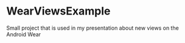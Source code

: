 WearViewsExample
================

Small project that is used in my presentation about new views on the Android Wear
